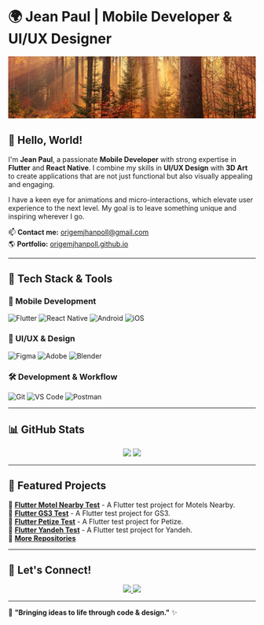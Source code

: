 # 🌍 Jean Paul | Mobile Developer & UI/UX Designer

![top doodle](background.jpeg)

## 👋 Hello, World!
I'm **Jean Paul**, a passionate **Mobile Developer** with strong expertise in **Flutter** and **React Native**. I combine my skills in **UI/UX Design** with **3D Art** to create applications that are not just functional but also visually appealing and engaging.

I have a keen eye for animations and micro-interactions, which elevate user experience to the next level. My goal is to leave something unique and inspiring wherever I go.

📫 **Contact me:** origemjhanpoll@gmail.com  
🌎 **Portfolio:** [origemjhanpoll.github.io](https://origemjhanpoll.github.io)

---

## 🚀 Tech Stack & Tools

### **📱 Mobile Development**
![Flutter](https://img.shields.io/badge/Flutter-02569B?style=flat&logo=flutter&logoColor=white)
![React Native](https://img.shields.io/badge/React%20Native-61DAFB?style=flat&logo=react&logoColor=white)
![Android](https://img.shields.io/badge/Android-3DDC84?style=flat&logo=android&logoColor=white)
![iOS](https://img.shields.io/badge/iOS-000000?style=flat&logo=apple&logoColor=white)

### **🎨 UI/UX & Design**
![Figma](https://img.shields.io/badge/Figma-F24E1E?style=flat&logo=figma&logoColor=white)
![Adobe](https://img.shields.io/badge/Adobe-FF0000?style=flat&logo=adobe&logoColor=white)
![Blender](https://img.shields.io/badge/Blender-F5792A?style=flat&logo=blender&logoColor=white)

### **🛠️ Development & Workflow**
![Git](https://img.shields.io/badge/Git-F05032?style=flat&logo=git&logoColor=white)
![VS Code](https://img.shields.io/badge/VS%20Code-007ACC?style=flat&logo=visualstudiocode&logoColor=white)
![Postman](https://img.shields.io/badge/Postman-FF6C37?style=flat&logo=postman&logoColor=white)

---

## 📊 GitHub Stats
<div align="center">
  <img height="180em" src="https://github-readme-stats.vercel.app/api?username=origemjhanpoll&show_icons=true&theme=tokyonight&count_private=true"/>
  <img height="180em" src="https://github-readme-stats.vercel.app/api/top-langs/?username=origemjhanpoll&layout=compact&langs_count=8&theme=tokyonight"/>
</div>

---

## 🌟 Featured Projects
🔹 **[Flutter Motel Nearby Test](https://github.com/origemjhanpoll/flutter_motels_nearby_test)** - A Flutter test project for Motels Nearby.  
🔹 **[Flutter GS3 Test](https://github.com/origemjhanpoll/flutter_gs3_test)** - A Flutter test project for GS3.  
🔹 **[Flutter Petize Test](https://github.com/origemjhanpoll/flutter_petize_test)** - A Flutter test project for Petize.    
🔹 **[Flutter Yandeh Test](https://github.com/origemjhanpoll/flutter_yandeh_test)** - A Flutter test project for Yandeh.  
🔹 **[More Repositories](https://github.com/origemjhanpoll?tab=repositories)**

---

## 🔗 Let's Connect!
<div align='center'>
  <a href='https://www.linkedin.com/in/origemjhanpoll' target='_blank'>
    <img src='https://img.shields.io/badge/LinkedIn-0077B5?style=for-the-badge&logo=linkedin&logoColor=white'/>
  </a>
  <a href='https://instagram.com/origemjhanpoll' target='_blank'>
    <img src='https://img.shields.io/badge/Instagram-E4405F?style=for-the-badge&logo=instagram&logoColor=white'/>
  </a>
</div>

---

🔹 **"Bringing ideas to life through code & design."** ✨
